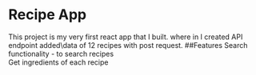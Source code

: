 # Recipe App

This project is my very first react app that I built. where in I created API endpoint added\data of 12 recipes with post request. 
##Features
Search functionality - to search recipes\
Get ingredients of each recipe
